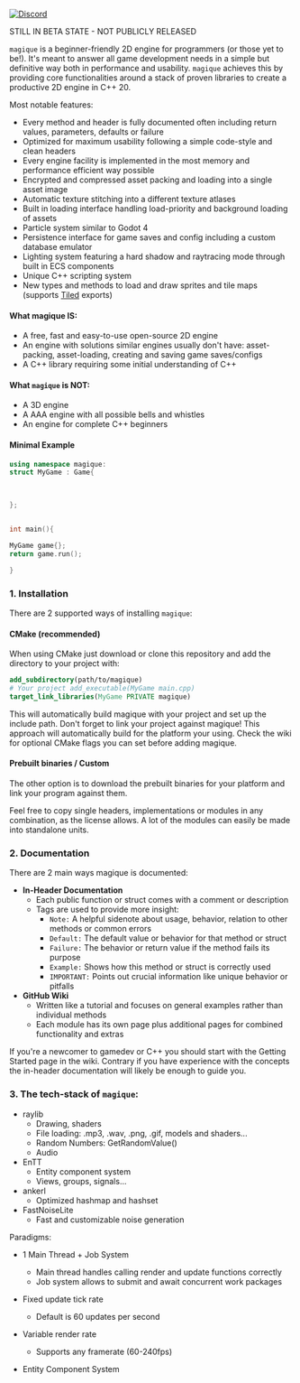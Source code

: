 [![Discord](https://img.shields.io/badge/Discord-%235865F2.svg?&logo=discord&logoColor=white)](https://discord.gg/YAsvnxAmX7)

STILL IN BETA STATE - NOT PUBLICLY RELEASED

`magique` is a beginner-friendly 2D engine for programmers (or those yet to be!). It's meant to answer all game
development
needs in a simple but definitive way both in performance and usability. `magique` achieves this by providing core
functionalities around a stack of proven libraries to create a productive 2D engine in C++ 20.

Most notable features:

- Every method and header is fully documented often including return values, parameters, defaults or failure
- Optimized for maximum usability following a simple code-style and clean headers
- Every engine facility is implemented in the most memory and performance efficient way possible
- Encrypted and compressed asset packing and loading into a single asset image
- Automatic texture stitching into a different texture atlases
- Built in loading interface handling load-priority and background loading of assets
- Particle system similar to Godot 4
- Persistence interface for game saves and config including a custom database emulator
- Lighting system featuring a hard shadow and raytracing mode through built in ECS components
- Unique C++ scripting system
- New types and methods to load and draw sprites and tile maps (supports [Tiled](https://www.mapeditor.org/) exports)

#### What magique IS:

- A free, fast and easy-to-use open-source 2D engine
- An engine with solutions similar engines usually don't have: asset-packing, asset-loading, creating and saving
  game saves/configs
- A C++ library requiring some initial understanding of C++

#### What `magique` is NOT:

- A 3D engine
- A AAA engine with all possible bells and whistles
- An engine for complete C++ beginners

#### Minimal Example

```cpp
using namespace magique:
struct MyGame : Game{

    

};


int main(){

MyGame game{};
return game.run();

}
```

### 1. Installation

There are 2 supported ways of installing `magique`:

#### CMake (recommended)

When using CMake just download or clone this repository and add the directory to your project with:

```cmake
add_subdirectory(path/to/magique)
# Your project add_executable(MyGame main.cpp)
target_link_libraries(MyGame PRIVATE magique)
```

This will automatically build magique with your project and set up the include path. Don't forget to link your project
against magique! This approach will automatically build for the platform your using.
Check the wiki for optional CMake flags you can set before adding magique.

#### Prebuilt binaries / Custom

The other option is to download the prebuilt binaries for your platform and link your program against them.

Feel free to copy single headers, implementations or modules in any combination, as the license allows. A lot of the
modules can easily be
made into
standalone units.

### 2. Documentation

There are 2 main ways magique is documented:

- **In-Header Documentation**
    - Each public function or struct comes with a comment or description
    - Tags are used to provide more insight:
        - `Note:` A helpful sidenote about usage, behavior, relation to other methods or common errors
        - `Default:` The default value or behavior for that method or struct
        - `Failure:` The behavior or return value if the method fails its purpose
        - `Example:` Shows how this method or struct is correctly used
        - `IMPORTANT:` Points out crucial information like unique behavior or pitfalls
- **GitHub Wiki**
    - Written like a tutorial and focuses on general examples rather than individual methods
    - Each module has its own page plus additional pages for combined functionality and extras

If you're a newcomer to gamedev or C++ you should start with the Getting Started page in the wiki.
Contrary if you have experience with the concepts the in-header documentation will likely be enough to guide you.

### 3. The tech-stack of `magique`:

- raylib
    - Drawing, shaders
    - File loading: .mp3, .wav, .png, .gif, models and shaders...
    - Random Numbers: GetRandomValue()
    - Audio
- EnTT
    - Entity component system
    - Views, groups, signals...
- ankerl
    - Optimized hashmap and hashset
- FastNoiseLite
    - Fast and customizable noise generation

Paradigms:

- 1 Main Thread + Job System
    - Main thread handles calling render and update functions correctly
    - Job system allows to submit and await concurrent work packages

- Fixed update tick rate
    - Default is 60 updates per second
- Variable render rate
    - Supports any framerate (60-240fps)
- Entity Component System